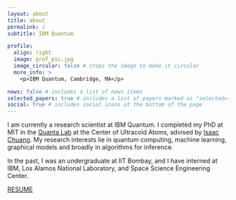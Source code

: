 ```yaml
---
layout: about
title: about
permalink: /
subtitle: IBM Quantum

profile:
  align: right
  image: prof_pic.jpg
  image_circular: false # crops the image to make it circular
  more_info: >
    <p>IBM Quantum, Cambridge, MA</p>

news: false # includes a list of news items
selected_papers: true # includes a list of papers marked as "selected={true}"
social: true # includes social icons at the bottom of the page
---
```


I am currently a research scientist at IBM Quantum. I completed my PhD at MIT in the <a href="http://web.mit.edu/~cua/www/quanta/" target="_blank">Quanta Lab</a> at the Center of Ultracold Atoms, advised by <a href="http://feynman.mit.edu/ike/homepage/index.html" target="_blank">Isaac Chuang</a>. My research interests lie in quantum computing, machine learning, graphical models and broadly in algorithms for inference.

In the past, I was an undergraduate at IIT Bombay, and I have interned at IBM, Los Alamos National Laboratory, and Space Science Engineering Center.

[RESUME](https://arkopaldutt.github.io/assets/files/Resume2024_Arkopal_web.pdf)

